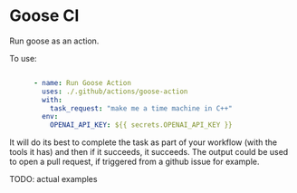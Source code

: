 # Goose CI

Run goose as an action.

To use: 


```yaml

      - name: Run Goose Action
        uses: ./.github/actions/goose-action
        with:
          task_request: "make me a time machine in C++"
        env:
          OPENAI_API_KEY: ${{ secrets.OPENAI_API_KEY }}

```

It will do its best to complete the task as part of your workflow (with the tools it has) and then if it succeeds, it succeeds. 
The output could be used to open a pull request, if triggered from a github issue for example. 

TODO: actual examples
